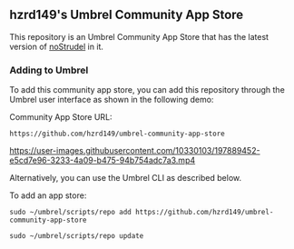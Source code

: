## hzrd149's Umbrel Community App Store

This repository is an Umbrel Community App Store that has the latest version of [noStrudel](https://github.com/hzrd149/nostrudel) in it.

### Adding to Umbrel

To add this community app store, you can add this repository through the Umbrel user interface as shown in the following demo:

Community App Store URL:

```
https://github.com/hzrd149/umbrel-community-app-store
``````

https://user-images.githubusercontent.com/10330103/197889452-e5cd7e96-3233-4a09-b475-94b754adc7a3.mp4


Alternatively, you can use the Umbrel CLI as described below.

To add an app store:
```
sudo ~/umbrel/scripts/repo add https://github.com/hzrd149/umbrel-community-app-store

sudo ~/umbrel/scripts/repo update
```
